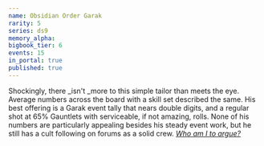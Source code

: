 ```yaml
---
name: Obsidian Order Garak
rarity: 5
series: ds9
memory_alpha:
bigbook_tier: 6
events: 15
in_portal: true
published: true
---
```


Shockingly, there _isn't _more to this simple tailor than meets the eye. Average numbers across the board with a skill set described the same. His best offering is a Garak event tally that nears double digits, and a regular shot at 65% Gauntlets with serviceable, if not amazing, rolls. None of his numbers are particularly appealing besides his steady event work, but he still has a cult following on forums as a solid crew. [_Who am I to argue?_](https://www.youtube.com/watch?v=PMFAOvzkcEs&t=222)
